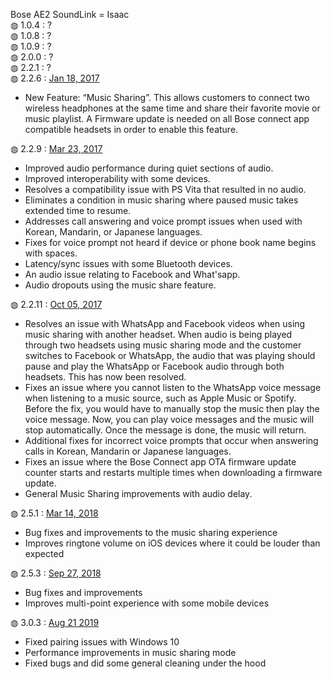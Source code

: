 Bose AE2 SoundLink = Isaac</br>
&#9677; 1.0.4 : ?</br>
&#9677; 1.0.8 : ?</br>
&#9677; 1.0.9 : ?</br>
&#9677; 2.0.0 : ?</br>
&#9677; 2.2.1 : ?</br>
&#9677; 2.2.6 : <a href="https://community.bose.com/t5/Headphones-Archive/Bose-Connect-App-3-1-0-Update-Available/m-p/37329">Jan 18, 2017</a></br>
<ul>
  <li>New Feature: “Music Sharing”. This allows customers to connect two wireless headphones at the same time and share their favorite movie or music playlist. A Firmware update is needed on all Bose connect app compatible headsets in order to enable this feature.</li>
</ul>
&#9677; 2.2.9 : <a href="https://community.bose.com/t5/Headphones-Archive/Firmware-Update-Available-SoundSport-Wireless-Pulse-SoundLink/td-p/44418">Mar 23, 2017</a></br>
<ul>
  <li>Improved audio performance during quiet sections of audio.</li>
  <li>Improved interoperability with some devices.</li>
  <li>Resolves a compatibility issue with PS Vita that resulted in no audio.</li>
  <li>Eliminates a condition in music sharing where paused music takes extended time to resume.</li>
  <li>Addresses call answering and voice prompt issues when used with Korean, Mandarin, or Japanese languages.</li>
  <li>Fixes for voice prompt not heard if device or phone book name begins with spaces.</li>
  <li>Latency/sync issues with some Bluetooth devices.</li>
  <li>An audio issue relating to Facebook and What'sapp. </li>
  <li>Audio dropouts using the music share feature.</li>
</ul>
&#9677; 2.2.11 : <a href="https://community.bose.com/t5/Headphones-Archive/Wireless-Headphones-Firmware-Updates-Available/m-p/78417">Oct 05, 2017</a></br>
<ul>
  <li>Resolves an issue with WhatsApp and Facebook videos when using music sharing with another headset.  When audio is being played through two headsets using music sharing mode and the customer switches to Facebook or WhatsApp, the audio that was playing should pause and play the WhatsApp or Facebook audio through both headsets.  This has now been resolved.</li>
  <li>Fixes an issue where you cannot listen to the WhatsApp voice message when listening to a music source, such as Apple Music or Spotify.  Before the fix, you would have to manually stop the music then play the voice message. Now, you can play voice messages and the music will stop automatically. Once the message is done, the music will return.</li>
  <li>Additional fixes for incorrect voice prompts that occur when answering calls in Korean, Mandarin or Japanese languages.</li>
  <li>Fixes an issue where the Bose Connect app OTA firmware update counter starts and restarts multiple times when downloading a firmware update.</li>
  <li>General Music Sharing improvements with audio delay.</li>
</ul>
&#9677; 2.5.1 : <a href="https://community.bose.com/t5/Headphones-Archive/Bluetooth-Headphones-Firmware-Release-March-2018/m-p/115745">Mar 14, 2018</a></br>
<ul>
  <li>Bug fixes and improvements to the music sharing experience</li>
  <li>Improves ringtone volume on iOS devices where it could be louder than expected</li>
</ul>
&#9677; 2.5.3 : <a href="https://community.bose.com/t5/Headphones-Archive/Updated-10-31-New-Firmware-Update-for-Bluetooth-Headphones/m-p/147985">Sep 27, 2018</a></br>
<ul>
  <li>Bug fixes and improvements</li>
  <li>Improves multi-point experience with some mobile devices</li>
</ul>
&#9677; 3.0.3 : <a href="https://community.bose.com/t5/Around-On-Ear-Headphones/SoundLink-AE-II-Firmware-Update-August-21-2019/m-p/231585">Aug 21 2019</a></br>
<ul>
  <li>Fixed pairing issues with Windows 10</li>
  <li>Performance improvements in music sharing mode</li>
  <li>Fixed bugs and did some general cleaning under the hood</li>
</ul>
